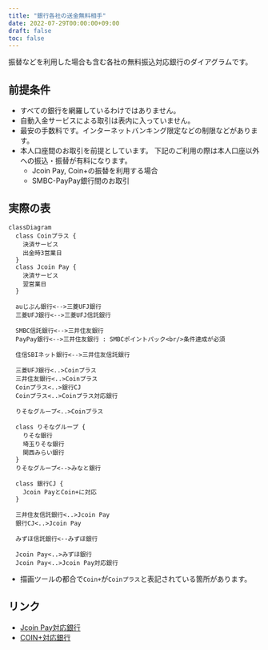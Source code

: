 ```yaml
---
title: "銀行各社の送金無料相手"
date: 2022-07-29T00:00:00+09:00
draft: false
toc: false
---
```


振替などを利用した場合も含む各社の無料振込対応銀行のダイアグラムです。

## 前提条件

- すべての銀行を網羅しているわけではありません。
- 自動入金サービスによる取引は表内に入っていません。
- 最安の手数料です。インターネットバンキング限定などの制限などがあります。
- 本人口座間のお取引を前提としています。
  下記のご利用の際は本人口座以外への振込・振替が有料になります。
  - Jcoin Pay, Coin+の振替を利用する場合
  - SMBC-PayPay銀行間のお取引

## 実際の表

```mermaid
classDiagram
  class Coinプラス {
    決済サービス
    出金時3営業日
  }
  class Jcoin Pay {
    決済サービス
    翌営業日
  }

  auじぶん銀行<-->三菱UFJ銀行
  三菱UFJ銀行<-->三菱UFJ信託銀行

  SMBC信託銀行<-->三井住友銀行
  PayPay銀行<-->三井住友銀行 : SMBCポイントパック<br/>条件達成が必須

  住信SBIネット銀行<-->三井住友信託銀行

  三菱UFJ銀行<..>Coinプラス
  三井住友銀行<..>Coinプラス
  Coinプラス<..>銀行CJ
  Coinプラス<..>Coinプラス対応銀行

  りそなグループ<..>Coinプラス

  class りそなグループ {
    りそな銀行
    埼玉りそな銀行
    関西みらい銀行
  }
  りそなグループ<-->みなと銀行

  class 銀行CJ {
    Jcoin PayとCoin+に対応
  }

  三井住友信託銀行<..>Jcoin Pay
  銀行CJ<..>Jcoin Pay

  みずほ信託銀行<--みずほ銀行

  Jcoin Pay<..>みずほ銀行
  Jcoin Pay<..>Jcoin Pay対応銀行
```

- 描画ツールの都合で`Coin+`が`Coinプラス`と表記されている箇所があります。

## リンク

- [Jcoin Pay対応銀行](https://j-coin.jp/user/bank/)
- [COIN+対応銀行](https://faq.coinplus.jp/hc/ja/articles/4409252813721)
